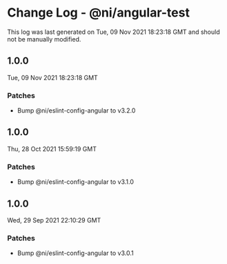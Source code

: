 # Change Log - @ni/angular-test

This log was last generated on Tue, 09 Nov 2021 18:23:18 GMT and should not be manually modified.

<!-- Start content -->

## 1.0.0

Tue, 09 Nov 2021 18:23:18 GMT

### Patches

- Bump @ni/eslint-config-angular to v3.2.0

## 1.0.0

Thu, 28 Oct 2021 15:59:19 GMT

### Patches

- Bump @ni/eslint-config-angular to v3.1.0

## 1.0.0

Wed, 29 Sep 2021 22:10:29 GMT

### Patches

- Bump @ni/eslint-config-angular to v3.0.1
